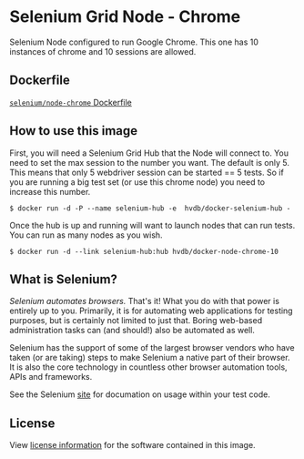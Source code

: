# Selenium Grid Node - Chrome

Selenium Node configured to run Google Chrome.
This one has 10 instances of chrome and 10 sessions are allowed.

## Dockerfile

[`selenium/node-chrome` Dockerfile](https://github.com/SeleniumHQ/docker-selenium/blob/master/NodeChrome/Dockerfile)

## How to use this image

First, you will need a Selenium Grid Hub that the Node will connect to.
You need to set the max session to the number you want.
The default is only 5.
This means that only 5 webdriver session can be started == 5 tests.
So if you are running a big test set (or use this chrome node) you need to increase this number.

```
$ docker run -d -P --name selenium-hub -e  hvdb/docker-selenium-hub -
```

Once the hub is up and running will want to launch nodes that can run tests. You can run as many nodes as you wish.

```
$ docker run -d --link selenium-hub:hub hvdb/docker-node-chrome-10
```

## What is Selenium?
_Selenium automates browsers._ That's it! What you do with that power is entirely up to you. Primarily, it is for automating web applications for testing purposes, but is certainly not limited to just that. Boring web-based administration tasks can (and should!) also be automated as well.

Selenium has the support of some of the largest browser vendors who have taken (or are taking) steps to make Selenium a native part of their browser. It is also the core technology in countless other browser automation tools, APIs and frameworks.

See the Selenium [site](http://docs.seleniumhq.org/) for documation on usage within your test code.

## License

View [license information](https://code.google.com/p/selenium/source/browse/COPYING) for the software contained in this image.

